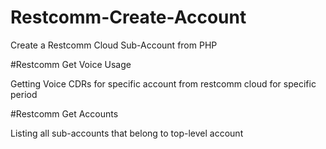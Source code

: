 # Restcomm-Create-Account
Create a Restcomm Cloud Sub-Account from PHP

#Restcomm Get Voice Usage

Getting Voice CDRs for specific account from restcomm cloud for specific period

#Restcomm Get Accounts

Listing all sub-accounts that belong to top-level account





 
